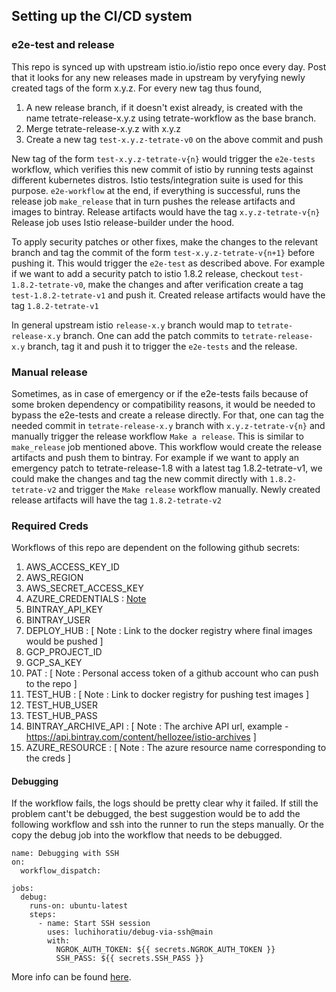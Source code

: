 ## Setting up the CI/CD system

### e2e-test and release
This repo is synced up with upstream istio.io/istio repo once every day. Post that 
it looks for any new releases made in upstream by veryfying newly created
tags of the form x.y.z. For every new tag thus found,
1. A new release branch, if it doesn't exist already, is created with
   the name tetrate-release-x.y.z using tetrate-workflow as the base branch.
1. Merge tetrate-release-x.y.z with x.y.z
1. Create a new tag `test-x.y.z-tetrate-v0` on the above commit and push

New tag of the form `test-x.y.z-tetrate-v{n}` would trigger the `e2e-tests` workflow, which verifies this new commit
of istio by running tests against different kubernetes distros. Istio
tests/integration suite is used for this purpose. `e2e-workflow` at 
the end, if everything is successful, runs the release job `make_release` 
that in turn pushes the release artifacts and images to bintray. Release
artifacts would have the tag `x.y.z-tetrate-v{n}` Release job 
uses Istio release-builder under the hood.

To apply security patches or other fixes, make the changes to the 
relevant branch and tag the commit of the form `test-x.y.z-tetrate-v{n+1}` 
before pushing it. This would trigger the `e2e-test` as described above.
For example if we want to add a security patch to istio 1.8.2 release,
checkout `test-1.8.2-tetrate-v0`, make the changes and after verification
create a tag `test-1.8.2-tetrate-v1` and push it. Created release 
artifacts would have the tag `1.8.2-tetrate-v1`

In general upstream istio `release-x.y` branch would map to `tetrate-release-x.y`
branch. One can add the patch commits to `tetrate-release-x.y` branch, tag it
and push it to trigger the `e2e-tests` and the release.

### Manual release
Sometimes, as in case of emergency or if the e2e-tests fails because
of some broken dependency or compatibility reasons, it would be needed
to bypass the e2e-tests and create a release directly. For that, one can
tag the needed commit in `tetrate-release-x.y` branch with `x.y.z-tetrate-v{n}`
and manually trigger the release workflow `Make a release`. This is 
similar to `make_release` job mentioned above. This workflow would
create the release artifacts and push them to bintray. For example if we want to apply an
emergency patch to tetrate-release-1.8 with a latest tag 1.8.2-tetrate-v1,
we could make the changes and tag the new commit directly with `1.8.2-tetrate-v2`
and trigger the `Make release` workflow manually. Newly created release
artifacts will have the tag `1.8.2-tetrate-v2`

### Required Creds
Workflows of this repo are dependent on the following github secrets: 
1. AWS_ACCESS_KEY_ID 
2. AWS_REGION
3. AWS_SECRET_ACCESS_KEY
4. AZURE_CREDENTIALS : [Note](https://github.com/Azure/login#configure-deployment-credentials)
5. BINTRAY_API_KEY
6. BINTRAY_USER
7. DEPLOY_HUB : [ Note : Link to the docker registry where final images would be pushed ]
8. GCP_PROJECT_ID
9. GCP_SA_KEY
10. PAT :  [ Note : Personal access token of a github account who can push to the repo ]
11. TEST_HUB : [ Note : Link to docker registry for pushing test images ] 
12. TEST_HUB_USER
13. TEST_HUB_PASS
14. BINTRAY_ARCHIVE_API : [ Note : The archive API url, example - https://api.bintray.com/content/hellozee/istio-archives ]
15. AZURE_RESOURCE : [ Note : The azure resource name corresponding to the creds ]

#### Debugging
If the workflow fails, the logs should be pretty clear why it failed. If still the problem cant't be debugged, the best suggestion would be to add the following workflow and ssh into the runner to run the steps manually. Or the copy the debug job into the workflow that needs to be debugged.

```
name: Debugging with SSH
on: 
  workflow_dispatch:

jobs:
  debug:
    runs-on: ubuntu-latest
    steps:
      - name: Start SSH session
        uses: luchihoratiu/debug-via-ssh@main
        with:
          NGROK_AUTH_TOKEN: ${{ secrets.NGROK_AUTH_TOKEN }}
          SSH_PASS: ${{ secrets.SSH_PASS }}
```
More info can be found [here](https://github.com/luchihoratiu/debug-via-ssh).